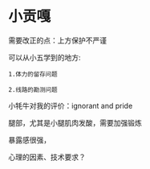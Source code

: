 # 小贡嘎

需要改正的点：上方保护不严谨

可以从小五学到的地方: 

    1.体力的留存问题

    2.线路的勘测问题

小牦牛对我的评价：ignorant and pride


腿部，尤其是小腿肌肉发酸，需要加强锻炼

暴露感很强，

心理的因素、技术要求？

